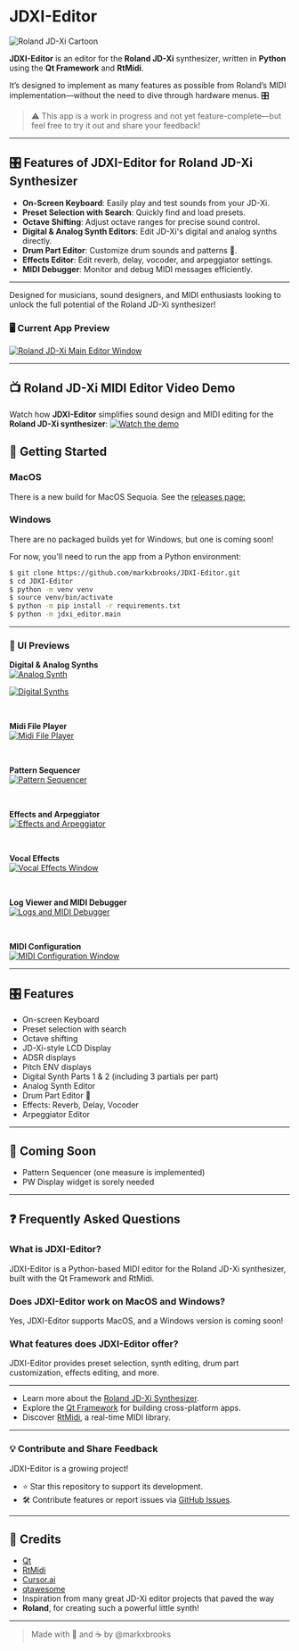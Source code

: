 # JDXI-Editor

![Roland JD-Xi Cartoon](./resources/jdxi_cartoon_600.png)

**JDXI-Editor** is an editor for the **Roland JD-Xi** synthesizer, written in **Python** using the **Qt Framework** and **RtMidi**.

It’s designed to implement as many features as possible from Roland’s MIDI implementation—without the need to dive through hardware menus. 🎛️

> ⚠️ This app is a work in progress and not yet feature-complete—but feel free to try it out and share your feedback!

---

## 🎛️ Features of JDXI-Editor for Roland JD-Xi Synthesizer
- **On-Screen Keyboard**: Easily play and test sounds from your JD-Xi.
- **Preset Selection with Search**: Quickly find and load presets.
- **Octave Shifting**: Adjust octave ranges for precise sound control.
- **Digital & Analog Synth Editors**: Edit JD-Xi's digital and analog synths directly.
- **Drum Part Editor**: Customize drum sounds and patterns 🥁.
- **Effects Editor**: Edit reverb, delay, vocoder, and arpeggiator settings.
- **MIDI Debugger**: Monitor and debug MIDI messages efficiently.

---

Designed for musicians, sound designers, and MIDI enthusiasts looking to unlock the full potential of the Roland JD-Xi synthesizer!

### 🖥️ Current App Preview

<a href="./resources/main_window_0.6.gif" rel="Current view of the Roland JD-Xi Editor App">
  <img src="./resources/main_window_0.6.gif" alt="Roland JD-Xi Main Editor Window" />
</a>

---
## 📺 Roland JD-Xi MIDI Editor Video Demo
Watch how **JDXI-Editor** simplifies sound design and MIDI editing for the **Roland JD-Xi synthesizer**:
[![Watch the demo](https://img.youtube.com/vi/vw-T-9LJkng/0.jpg)](https://www.youtube.com/watch?v=vw-T-9LJkng)


## 🚀 Getting Started


### MacOS
There is a new build for MacOS Sequoia. See the [releases page:](https://github.com/markxbrooks/JDXI-Editor/releases/tag/v0.0.4)

### Windows 
There are no packaged builds yet for Windows, but one is coming soon!

For now, you'll need to run the app from a Python environment:

```bash
$ git clone https://github.com/markxbrooks/JDXI-Editor.git
$ cd JDXI-Editor
$ python -m venv venv
$ source venv/bin/activate
$ python -m pip install -r requirements.txt
$ python -m jdxi_editor.main
```

---

### 🎹 UI Previews

**Digital & Analog Synths**  
<a href="./resources/analog_synth.png">
  <img src="./resources/analog_synth_600.png" alt="Analog Synth" />
</a>

<a href="./resources/digital_synth.png">
  <img src="./resources/digital_synth_600.png" alt="Digital Synths" />
</a>

&nbsp;

**Midi File Player**  
<a href="./resources/midi_player.png">
  <img src="./resources/midi_player_600.png" alt="Midi File Player" />
</a>

&nbsp;

**Pattern Sequencer**  
<a href="./resources/pattern.png">
  <img src="./resources/pattern_600.png" alt="Pattern Sequencer" />
</a>

&nbsp;

**Effects and Arpeggiator**  
<a href="./resources/effects.png">
  <img src="./resources/effects_600.png" alt="Effects and Arpeggiator" />
</a>

&nbsp;

**Vocal Effects**  
<a href="./resources/vocal_effects.png">
  <img src="./resources/vocal_effects_600.png" alt="Vocal Effects Window" />
</a>

&nbsp;

**Log Viewer and MIDI Debugger**  
<a href="./resources/logs_and_midi.png">
  <img src="./resources/logs_and_midi_600.png" alt="Logs and MIDI Debugger" />
</a>

&nbsp;

**MIDI Configuration**  
<a href="./resources/midi_config.png">
  <img src="./resources/midi_config_200.png" alt="MIDI Configuration Window" />
</a>

---

## 🎛️ Features

- On-screen Keyboard
- Preset selection with search
- Octave shifting
- JD-Xi-style LCD Display
- ADSR displays
- Pitch ENV displays
- Digital Synth Parts 1 & 2 (including 3 partials per part)
- Analog Synth Editor
- Drum Part Editor 🥁
- Effects: Reverb, Delay, Vocoder
- Arpeggiator Editor

---

## 🧩 Coming Soon

- Pattern Sequencer (one measure is implemented)
- PW Display widget is sorely needed

---

## ❓ Frequently Asked Questions
### What is JDXI-Editor?
JDXI-Editor is a Python-based MIDI editor for the Roland JD-Xi synthesizer, built with the Qt Framework and RtMidi.
### Does JDXI-Editor work on MacOS and Windows?
Yes, JDXI-Editor supports MacOS, and a Windows version is coming soon!
### What features does JDXI-Editor offer?
JDXI-Editor provides preset selection, synth editing, drum part customization, effects editing, and more.

---

- Learn more about the [Roland JD-Xi Synthesizer](https://www.roland.com/global/products/jd-xi/).
- Explore the [Qt Framework](https://www.qt.io/) for building cross-platform apps.
- Discover [RtMidi](https://www.music.mcgill.ca/~gary/rtmidi/), a real-time MIDI library.

---

### 💡 Contribute and Share Feedback
JDXI-Editor is a growing project! 
- ⭐ Star this repository to support its development.
- 🛠️ Contribute features or report issues via [GitHub Issues](https://github.com/markxbrooks/JDXI-Editor/issues).

---

## 🙏 Credits

- [Qt](https://www.qt.io/)
- [RtMidi](https://www.music.mcgill.ca/~gary/rtmidi/)
- [Cursor.ai](https://cursor.so)
- [qtawesome](https://github.com/spyder-ide/qtawesome)
- Inspiration from many great JD-Xi editor projects that paved the way
- **Roland**, for creating such a powerful little synth!

---

> Made with 🎹 and ☕ by @markxbrooks

